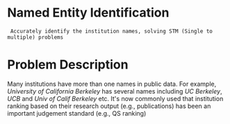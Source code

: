 # Named Entity Identification
     Accurately identify the institution names, solving STM (Single to multiple) problems

# Problem Description
Many institutions have more than one names in public data. For example, *University of California Berkeley* has several names including 
*UC Berkeley*, *UCB* and *Univ of Calif Berkeley* etc. It's now commonly used that institution ranking based on their research output (e.g., publications) has been an important judgement standard (e.g., QS ranking)
